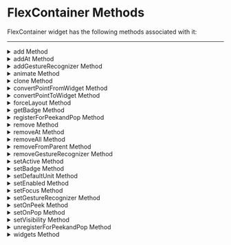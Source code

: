                                 


FlexContainer Methods
=====================

FlexContainer widget has the following methods associated with it:

* * *


<details close markdown="block"><summary>add Method</summary>

* * *

This method is used to add widgets to the FlexContainer. When the widgets are added to the current visible FlexContainer, then the changes will reflect immediately. Adding a widget to the FlexContainer hierarchy, which is already a part of the other widget hierarchy, will lead to undefined behaviors. You have to explicitly remove the widget from one hierarchy before adding it to another FlexContainer.

### Syntax

```

add(widgetArray)
```

### Parameters

widgetArray \[JSObject\]

Comma separated list of widgets.

### Return Values

None

### Exceptions

WidgetError

### Example

```
 
//Sample code to invoke add method by using a FlexContainer widget.  
var myButton = new voltmx.ui.Button({
 "focusSkin": "defBtnFocus",
 "height": "50dp",
 "id": "myButton",
 "isVisible": true,
 "left": "71dp",
 "skin": "defBtnNormal",
 "text": "Button",
 "top": "93dp",
 "width": "300dp",
 "zIndex": 1
}, {
 "contentAlignment": constants.CONTENT_ALIGN_CENTER,
 "displayText": true,
 "padding": [0, 0, 0, 0],
 "paddingInPixel": false
}, {});
myForm.myFlexContainer.add(myButton);
```

### Platform Availability

*   iOS
*   Android
*   Windows
*   SPA

* * *

</details>
<details close markdown="block"><summary>addAt Method</summary>

* * *

This method is used to add widgets to the FlexContainer at the specified index. Widget is prepended if index <0 and appended at the end of the container if the index > size+1. Size is the number of widgets already present in the container. If a new widget is added or removed will reflect immediately from the form hierarchy model perspective, however the changes are displayed when the FlexContainer appears. When the widgets are added to the current visible FlexContainer, then the changes will reflect immediately. Adding a widget to the FlexContainer hierarchy, which is already a part of the other widget hierarchy, will lead to undefined behaviors. You have to explicitly remove the widget from one hierarchy before adding it to another FlexContainer.

### Syntax

```

addAt(widgetref, index, animation)
```

### Parameters

**widgetref**

Reference of the name of the widget.

**index \[Number\]**

Index number at which the widget is to be added.

**animation**

Optional. This parameter is used to associate an animation at given operation.

The animation parameter has three parameters:

**_definition_**

An object defined using voltmx.ui.createAnimation() API. Refer to voltmx.ui.createAnimation in the API programmers Guide for more details.

**_config_**

As defined in Animation Configuration. For more information, please see the `AnimationConfiguration` object documentation in the [API Developer's Guide](../../../Iris/iris_api_dev_guide/content/introduction.md).

### Return Values

None

### Exceptions

WidgetError

### Example

```

//Sample code to invoke addAt method by using a FlexContainer widget.  
//Here, myFlexContainer is a flexcontainer inside myForm form. 

var btn1 = new voltmx.ui.Button({
 "focusSkin": "defBtnFocus",
 "height": "50dp",
 "id": "btn2",
 "isVisible": true,
 "left": "77dp",
 "skin": "defBtnNormal",
 "text": "Checking",
 "top": "19dp",
 "width": "260dp",
 "zIndex": 1
}, {
 "contentAlignment": constants.CONTENT_ALIGN_CENTER,
 "displayText": true,
 "padding": [0, 0, 0, 0],
 "paddingInPixel": false
}, {});
myForm.myFlexContainer.addAt(btn1, 1);

```

### Platform Availability

*   iOS
*   Android
*   Windows
*   SPA

* * *

</details>
<details close markdown="block"><summary>addGestureRecognizer Method</summary>

* * *

This API allows you to set a gesture recognizer for a specified gesture for a specified widget.

### Syntax

```

addGestureRecognizer(gestureType, gestureConfigParams, onGestureClosure)
```

### Parameters

**_gestureType_**

\[Number\] - Mandatory

Indicates the type of gesture to be detected on the widget.

See Remarks for possible values.

**_gestureConfigParams_**

\[object\] - Mandatory

The parameter specifies a table that has the required configuration parameters to setup a gesture recognizer.

The configuration parameters vary based on the type of the gesture.

See Remarks for possible values.

**_onGestureClosure_**

\[function\] - Mandatory

Specifies the function that needs to be executed when a gesture is recognized.

This function will be raised asynchronously

See Remarks for the syntax of this function.

### Return Values

String - Reference to the gesture is returned.

### Remarks

The values for the _gestureType_parameter are:

\[Number\] - Mandatory

Indicates the type of gesture to be detected on the widget. The following are possible values:

*   1 – constants.GESTURE\_TYPE\_TAP
*   2 - constants.GESTURE\_TYPE\_SWIPE
*   3 – constants.GESTURE\_TYPE\_LONGPRESS
*   4 – constants.GESTURE\_TYPE\_PAN
*   5 – constants.GESTURE\_TYPE\_ROTATION
*   6 - constants.GESTURE\_TYPE\_PINCH
*   7 - constants.GESTURE\_TYPE\_RIGHTTAP

The values for the _gestureConfigParams_parameter are:

\[object\] - Mandatory

The parameter specifies a table that has the required configuration parameters to setup a gesture recognizer. The configuration parameters vary based on the type of the gesture.

This parameter supports the following key-value pairs:

Gesture Type:TAP

*   fingers \[Number\] - specifies the maximum number of fingers that must be respected for a gesture. Possible values are: 1. Default value is 1.
*   taps \[Number\] - specifies the maximum number of taps that must be respected for a gesture. Possible values are: 1 or 2. Default value is 1.

For example:  

```

{fingers:1,taps:1}
```

Gesture Type:SWIPE

*   fingers \[Number\] - specifies the maximum number of fingers that must be respected for a gesture. Possible values are: 1. Default value is 1.

For example:

```

{fingers: 1}
```

Gesture Type:LONGPRESS

*   pressDuration \[Number\] - specifies the minimum time interval (in seconds) after which the gesture is recognized as a LONGPRESS. For example, if pressDuration is 2 seconds, any continued press is recognized as LONGPRESS only if it lasts for at least 2 seconds. Default value is 1. This is not applicable to Windows.

For example:

```

{pressDuration=1}.
```

Gesture Type: PAN

*   fingers \[number\] specifies the minimum number of fingers needed to recognize this gesture. Default value is 1.
*   continuousEvents \[Boolean\] indicates if callback should be called continuously for every change beginning from the time the gesture is recognized to the time it ends.

Gesture Type: ROTATION

*   Rotation gesture involves only two fingers.
*   continuousEvents \[Boolean\] indicates if callback must be called continuously for every change beginning from the time the gesture is recognized to the time it ends.

Gesture Type:PINCH

*   Pinch gesture invloves two fingures.
*   continuousEvents \[Boolean\] indicates if callback should be called continuously every change beginning from the time the gesture is recognized to the time it ends.

The syntax for the _onGestureClosure_callback function are:

\[function\] - Mandatory

Specifies the function that needs to be executed when a gesture is recognized.

This function will be raised asynchronously and has the following Syntax:

```

onGestureClosure(widgetRef, gestureInfo, context)
```

*   **widgetRef** - specifies the handle to the widget on which the gesture was recognized.
*   **gestureInfo** - Table with information about the gesture. The contents of this table vary based on the gesture type.
*   **context** - Table with SegmentedUI row details.

gestureInfo table has the following key-value pairs:

*   **gestureType \[number\]** – indicates the gesture type; 1 for TAP, 2 for SWIPE, and 3 for LONGPRESS,4 for PAN, 5 for ROTATION, 6 for PINCH and 7 for RIGHTTAP
*   **gesturesetUpParams \[object\]** – specifies the set up parameters passed while adding the gesture recognizer
*   **gesturePosition \[number\]** – indicates the position where the gesture was recognized. Possible values are: 1 for TOPLEFT, 2 for TOPCENTER, 3 for TOPRIGHT, 4 for MIDDLELEFT, 5 for MIDDLECENTER, 6 for MIDDLERIGHT, 7 for BOTTOMLEFT, 8 for BOTTOMCENTER, 9 for BOTTOMRIGHT, 10 for CENTER
*   **swipeDirection \[number\]** –indicates the direction of swipe. This parameter is applicable only if the gesture type is SWIPE. Possible values are: 1 for LEFT, 2 for RIGHT, 3 for TOP, 4 for BOTTOM. Direction is w.r.t the view and not device orientation.
*   **gestureX \[number\]** – specifies the X coordinate of the point (in pixels) where the gesture has occurred. The coordinate is relative to the widget coordinate system.
*   **gestureY \[number\]** – specifies the Y coordinate of the point (in pixels) where the gesture has occurred. The coordinate is relative to the widget coordinate system.
*   **widgetWidth \[number\]** – specifies the width of the widget (in pixels)
*   **widgetHeight \[number\]** – specifies the height of the widget (in pixels)
*   **gestureState\[number\]** – indicates the gesture state as below
    *   1 – gesture state begin
    *   2 - gesture state changed
    *   3 – gesture state ended.
*   \* gestureState is applicable only for continuous gestures like PAN, ROTATION and PINCH.
*   rotation \[number\] rotation of the gesture in degrees since its last change.( Applicable only when gesture type is ROTATION
*   velocityX and velocityY : horizontal and vertical component of velocity expressed in points per second. (Applicable only for PAN gesture type)
*   **velocity \[number\]**: velocity of pinch in scale per second (Applicable for Pinch gesture)
*   scale \[number\]:scale factor relative to the points of the two touches in screen coordinates
*   touchType\[number\]:(windows only)
    *   0 - constants.TOUCHTYPE\_FINGER
    *   1 - constants.TOUCHTYPE\_PEN
    *   2 - constants.TOUCHTYPE\_MOUSE
*   **translationX and translationY \[number\]** : cumulative distance as number. (Applicable only for PAN gesture type)
    context table has the following key-value pairs:

*   rowIndex \[number\] : row index of the segui where gesture was recognised. (Applicable to gestures added to segUI rows)
*   sectionIndex \[number\] : section index of the segui where gesture was recognised. (Applicable to gestures added to segUI rows)

It is not recommend to define gestures for widgets that have a default behavior associated with it.

If you click (tap) a button (any clickable widget), the default behavior is to trigger an onClick event. If you define a Tap gesture on such widgets, the gesture closure is executed in addition to the onClick event.

If you swipe a larger form, the default behavior is to scroll up and down depending on the direction in which you swipe. If you define a SWIPE gesture on such forms, the gesture closure gets executed in addition to scrolling the form.

If you swipe a Segmented UI with huge number of rows, the default behavior is to scroll the Segmented UI. If you define a SWIPE gesture on such segments, the gesture closure gets executed in addition to scrolling the form.

Gestures can be added only for the following widgets:

*   Form (deprecated)
*   HBox (deprecated)
*   VBox (deprecated)
*   Scrollable Box (deprecated)
*   Flex Container   
*   Flex Scroll Container.
    

In the android platform, the top and bottom gestures work only when the scrolling is disabled for Form and parent scrolling containers. By default, the scrolling is enabled for the Form and scrolling containers.

*   RIGHTTAP applicable only to Windows 10
*   ROTATION is not supported on android.

### Example

```
 
//Sample code to add Gestures to myFlexContainer FlexContainer.
//Code to add DOUBLE TAP gesture to the frmGestures, FlexForm.
var doubletp = {
 fingers: 1,
 taps: 2
};
frmGestures.addGestureRecognizer(1, doubletp, onGestureFunction);
//Code to add SINGLE TAP gesture to the frmGestures FlexForm.
var singleTp = {
 fingers: 1,
 taps: 1
};
frmGestures.myFlexContainer.addGestureRecognizer(1, singleTp, onGestureFunction);
//Code to add SWIPE gesture to the frmGestures FlexForm.
var swipeForm = {
 fingers: 1,
 swipedistance: 50,
 swipevelocity: 75
};
frmGestures.myFlexContainer.addGestureRecognizer(2, swipeForm, onGestureFunction);
//Code to add LONGPRESS gesture to the frmGestures FlexForm.
var longPressForm = {
 pressDuration: 2
};
frmGestures.myFlexContainer.addGestureRecognizer(3, longPressForm, onGestureFunction);

function onGestureFunction(commonWidget, gestureInfo) {
 voltmx.print("The Gesture type is:" + gestureInfo.gestureType);

}
```

### Platform Availability

*   iOS, Android, Windows

* * *

</details>
<details close markdown="block"><summary>animate Method</summary>

* * *

Applies an animation to the widget.

### Syntax

```

animate (animationObj, animateConfig, animationCallbacks)
```

### Parameters

**_animationObj_**

An `animation` object created using [voltmx.ui.createAnimation] function.

**_animationConfig_**

As defined in widget level animation section.

**_animationCallbacks_**

A JavaScript dictionary that contains key-value pairs. The following keys are supported.

| Key | Description |
| --- | --- |
| animationEnd | A JavaScript function that is invoked with the animation ends. For more information, see the **Remarks** section below. |
| animationStart | A JavaScript function that is invoked with the animation starts. For more information, see the **Remarks** section below. |

### Return Values

Returns a platform-specific handle to the animation. This handle currently not used, but is returned for possible future requirements use.

### Remarks

The callback for the `animationStart` key in the JavaScript object passed in this method's _animationCallbacks_ parameter has the following signature.

```

animationStart(source, animationHandle, elapsedTime);
```

where `source` is the widget being animated, `animationHandle` is the handle returned by the `applyAnimation` method, and `elapsedTime` is the amount of time the animation has been running in seconds, when this event is fired..

This event occurs at the start of the animation. If there is 'animation-delay' configured then this event will fire only after the delay period. This event gets called asynchronously.

The callback for the `animationEnd` key in the JavaScript object passed in this method's _animationCallbacks_ parameter has the following signature.

```

animationEnd(source, animationHandle, elapsedTime);
```

where source is the widget being animated, animationHandle is the handle returned by the applyAnimation method, and elapsedTime is the amount of time the animation has been running in seconds, when this event is fired.

This event occurs at the end of the animation. This event gets called asynchronously.

The `animate` method throws an Invalid Animation Definition Exception if animation definition, does not follow the dictionary structure expected. This method is ignored if it is called on a widget whose immediate parent is not FlexContainer or a FlexScrollContainer.

If the widget is not part of the currently visible view hierarchy, calling this method does nothing. Because this method is asynchronous and immediately returns, it does not wait for the animation to start or complete.

### Example

```

//Sample code of animation
function AnimateBoth() {
    var getFuncName = frm1.listbox18.selectedKey;
    if (getFuncName == "BothLT") {
        frm1.textbox26.animate(myAnimDefinition(),
            animConfiguration(), {});
    } else if (getFuncName == "BothTBL") {
        frm1.textbox26.animate(myAnimDefinitionsc1(),
            animConfiguration(), {});
    }
}
```

### Platform Availability

*   iOS, Android, Windows, and SPA

* * *

</details>
<details close markdown="block"><summary>clone Method</summary>

* * *

When this method is used on a container widget, then all the widgets inside the container are cloned. This method takes an optional parameter. If the widgetid is not passed then the cloned copy will have the same ID as original widget.

If the widget ID is passed as a parameter then it will be prefixed to the existing ID and will assign it to cloned copy of the container. For all other widgets of the container and its child widgets.

For example, if the widget ID is "fc1" and the widget ID passed to clone API is "ref1", then the cloned widget ID will be "ref1fc1". For a child widget placed in a container with widget ID as "wid1", the cloned copy will have the widget ID as "ref1wid1".

Exceptions are not displayed if widget ID parameter is not unique. Instead when the cloned copy is added to the same form as of original container then it may lead to unexpected behaviors. So it is your responsibility to provide unique widget ID.

### Syntax

```

clone()
```

### Parameters

**_widgetId \[String\]_**

Optional. Reference of the name of the widget.

### Return Values

Cloned copy of the widget.

### Exceptions

None

### Remarks

*   This method is not supported on SegmentedUI2 widget.
*   Gestures for the FlexContainer are not cloned. You have to reapply the gestures on the cloned object.
*   In Android platform, cloned Map widget will not work if prefix is not passed as parameter to the API.
*   To apply focusSkin for dynamically created widgets or cloned widgets, assign focusSkin dynamically after adding the widget to the form hierarchy. This  is applicable for SPA and Desktop web platforms.

```
formid.widgetid.focusSkin = "skinname"; 
```
*   To apply hoverSkin for dynamically created widgets or cloned widgets, assign hoverSkin dynamically after adding the widget to the form hierarchy. This is applicable for the Desktop web platform. ```
formid.widgetid.hoverSkin = "skinname"; ```

### Example

```

//This is a generic method that is applicable for various widgets.
//Here, we have shown how to use the clone Method for a FlexContainer widget.
//You need to make a corresponding call of the clone method for other applicable widgets.  
var flex2 = frmFlex.flexContainer1.clone();
//Here, flexContainer1 is a FlexContainer widget that is already present in frmFlex FlexForm.
frmFlex.add(flex2);
//For instance, the corresponding clone method call on the Label widget is as follows:
var myLabel=frmFlex.lbl1.clone();  

```

### Platform Availability

*   iOS, Android, Windows, and SPA

* * *

</details>
<details close markdown="block"><summary>convertPointFromWidget Method</summary>

* * *

This method allows you to convert the coordinate system from a widget to a point (receiver's coordinate system).

### Syntax

```

convertPointFromWidget(point, fromWidget)
```

### Parameters

**_point_**

\[JSObject\]- Mandatory

You can specify an object with keys as x and y. You can specify the values in all (dp, px and %) units of measurement.

**_fromWidget_**

\[widgetref\]- Mandatory

This parameter is the handle to the widget instance. Based on this parameter, the coordinate system is converted from the widget to a point (receiver's coordinate system).

### Example

```

Form1.widget1.convertPointFromWidget({
    x: "10dp",
    y: "20dp"
}, widget2);
```

### Platform Availability

*   iOS, Android, Windows, and SPA

* * *

</details>
<details close markdown="block"><summary>convertPointToWidget Method</summary>

* * *

Using the convertPointToWidget method, you can modify the co-ordinate system. You can convert the receiver's co-ordinate system from a **point** to a **Widget**.

### Syntax

```

convertPointToWidget(point, toWidget)
```

### Parameters

**_point_**

\[JSObject\]- Mandatory. You can specify an object with keys as x and y. You can specify the values in all (dp, px and %) units of measurement.

**_toWidget_**

\[widgetref\] - Mandatory. This parameter is the handle to the widget instance. Based on this parameter, the coordinate system is converted from a point to a widget.

### Example

```

Form1.widget2.convertPointToWidget({
    x: "20dp",
    y: "30dp"
}, widget1);
```

### Platform Availability

*   iOS, Android, Windows, and SPA

* * *

</details>
<details close markdown="block"><summary>forceLayout Method</summary>

* * *

When this method is called, underlying OS layout cycle is forced to layout the widgets of the FlexContainer. FlexContainer does not issue layout as and when layout changes happen to the widgets inside FlexContainer.

### Syntax

```

forceLayout()
```

### Parameters

None

### Return Values

None

### Exceptions

WidgetError

### Remarks

> **_Note:_** This method asynchronously forces the layout while method returns immediately.

The layout cycles of a FlexContainer are triggered automatically in the below cases:

*   Except in Android, at the end of JavaScript closure execution, if there are changes in the widgets of currently visible view hierarchy, that require layout cycles.
*   When a form and other top-level containers marked as FlexContainer get visible.
*   When there is a change in view hierarchy (addition or removal of widgets in the view hierarchy)
*   When a container size is changed, its layout is triggered or when device orientation is changed.
*   When you force the layout of the FlexContainer as needed using the forceLayout method.

Changing the widget layout properties does not mean layout cycles are automatically triggered. Layout manage can choose to cache the positions and dimensions of the widgets inside FlexContainer for performance reasons and reuse all valid cache values during the layout cycles.

The forceLayout should be called on the parent only when any of the positional or dimensional properties of any child widgets are modified. Other properties such as zIndex, backgroundColor, transform, and visibility does not need a forceLayout call.

**When to Use**

Case1: If you have a SegmentedUI inside a FlexForm and you want to change the SegmentedUI layout properties dynamically. In this case you have to call the forceLayout after configuring the new layout properties.

### Example

```

//Sample code to invoke forceLayout method by using a FlexContainer widget.  
  
myForm.myFlexContainer.forceLayout();  

```

### Platform Availability

*   iOS, Android, Windows, SPA, and Desktop Web

* * *

</details>
<details close markdown="block"><summary>getBadge Method</summary>

* * *

This API enables you to read the badge value (if any) attached to the specified widget. If the specified widget does not have a badge attached to it, it returns an empty string.

### Syntax

```

getBadge()
```

Optional Parameter

**_uniqueIdentifier_**

Unique identifier of a widget which is a handle to the widget.

### Return Values

Returns a string containing the badge value applied to the specified widget. If the specified widget has no badge value attached to it, it returns an empty string.

### Remarks

When a badge is removed, the widgets are re-formatted to accommodate the cleared badge values.

On the iOS platform, this method is applicable on Label, Button, Image, TextBox, and TextArea widgets only.

### Example

```

//This is a generic method that is applicable for various widgets.
//Here, we have shown how to use the getBadge Method for button widget.
//You need to make a corresponding call of the getBadge method for other applicable widgets.
function getBadge() {
    //To get a badge value on a Button with ID btn1 placed on a form frm1, use the following snippet:
    var badgeVal = frm1.btn1.getBadge();
    alert("badge value is::" + badgeVal);

    //For instance, the corresponding getBadge method call on the Label widget is as follows:
    frm1.lbl1.getBadge();
}
```

### Platform Availability

*   iOS

* * *

</details>
<details close markdown="block"><summary>registerForPeekandPop Method</summary>

* * *

This method registers a widget to enable 3D Touch peek and pop gestures.

### Syntax

```

registerForPeekandPop(onPeekCallback, onPopCallback)
```

### Parameters

**_onPeekCallback_**

A callback function that is invoked when the user slightly presses (soft press) the widget.

Callback Syntax

```

onPeekCallback(widget)
```

Callback Input Parameters

**_widget_**

A widget reference that is registered for peek and pop.

Callback Return Values

  A PreviewInfoTable. See the Remarks section for a description of this table.

Callback Example

```

function onPeekCallback(widget) {
    var previewInfoTable = {
        "peekForm": frmSecond,
        "focusRect": [0, 0, 200, 200],
        "contentSize": [320, 480]
    };
    return previewInfoTable;
}
```

**_onPopCallback (Optional)_**

A callback function that is invoked when the user further presses (hard press) the preview that is displayed for the widget.

Callback Syntax

```

onPopCallback(widget,peekForm)
```

Callback Input Parameters

**_widget_**

A widget reference that is registered for peek and pop.

**_peekForm_**

A form reference that is displayed as preview/peek.

Callback Return Values

  A form reference.

Callback Remarks

Use this callback to set the content for pop. The form handle returned by this callback is used for pop content. In general, the form that is used for preview is used for pop content also. If the pop callback is not implemented, peek disappears and the app returns to its previous state.

Callback Example

```

function onPopCallback(widget, peekForm) {
    // preview form used for pop also
    return peekForm;
}
```

Remarks

A PreviewInfoTable has the following format.

**Name:** peekForm

**Description:** The form reference that will be displayed as preview. If an invalid form reference is given, the preview will not be shown.

**Type:** form reference

**Name:** focusRect (Optional)

**Description:** An array representing a rectangle in widgets view coordinates. If provided, this rectangle will be focused while its surrounding area will be blurred, indicating a preview is available for the widget. If not provided, entire view area of the widget will be focused. If either the width or height is zero, the widget's view width/height is used. The values are supported in percentage(with regard to widget bounds), dp, or pixels. The values are strings. If a string value is given without any format specifier, it defaults to dp. If an array of numbers is given, it is assumed they are dp values.

**Type:** Array \[x, y, width, height\]

Example: \[“0dp”, “0dp”, “200dp”, “300dp”\], \[“10%”, “10%”, “75%”, “50%”\], \[“10px”, “10px”, “200px”, “480px”\]

**Name:** contentSize (Optional)

**Description:** An array representing the preferred content size of the preview. This allows the user to adjust the preferred width/height dimensions of the preview. If not provided, the preview is shown with default values. If either the width or height is zero, the default preview width/height is used. It is recommended that one of the width/height values be zero for proper adjustment of the other value. For example, if width = 0, the height is adjustable and vice versa. Providing positive values simultaneously for both width and height will result in distorted appearance of preview. The values are supported in dp, pixels, and percentage(with regard to screen bounds). The actual width/height of the preview may vary slightly due to resizing per aspect ratio. The values are strings. If a string value is given without any format specifier, it defaults to dp. If array of numbers is given, it is assumed they are dp values.

**Type:** Array \[width, height\]

Example: \[“0dp”, “100dp”\], \[“100%”, “0%”\], \[“0px”, “240px”\]

Example of a PreviewInfoTable:

```
var previewInfoTable = {
    "peekForm": frmSecond,
    "focusRect": [0, 0, 200, 200],
    "contentSize": [320, 480]
};
```

### Return Values

None.

### Platform Availability

*   iOS 9.0 and later

* * *

</details>
<details close markdown="block"><summary>remove Method</summary>

* * *

This method removes a widget from the form container. If a widget is removed from a form, will reflect immediately from the Form hierarchy model perspective; however the changes are displayed when the Form appears. When the widgets are removed from the current visible Form, then the changes will reflect immediately.

### Syntax

```

remove(widgetref)
```

### Parameters

**_widgetref_**

Reference of the name of the widget.

formid \[widgetref\]

Handle to the widget instance.

### Return Values

The current Form handle is returned.

### Example

```

//Sample Code to invoke remove method by using a FlexContainer widget.  
  
/*In this example, the myFlexContainer FlexContainer invokes remove method to delete myButton button.*/  
  
myForm.myFlexContainer.remove(myForm.myFlexContainer.myButton);  

```

### Exceptions

WidgetError

### Platform Availability

*   iOS, Android, Windows, and SPA

* * *

</details>
<details close markdown="block"><summary>removeAt Method</summary>

* * *

This method removes a widget at the given index from the Form container. If a widget is removed from the form, will reflect immediately from the Form hierarchy model perspective; however the changes are displayed when the Form appears. When the widgets are removed from the current visible Form, then the changes will reflect immediately.

### Syntax

```

removeAt(index)
```

### Parameters

index \[Number\]

Specifies the position in number format.

**_animation_**

Optional. This parameter is used to associate an animation at given operation.

The animation parameter has three parameters:

**_definition_**

An object defined using voltmx.ui.createAnimation() API. Refer to voltmx.ui.createAnimation in the API programmers Guide for more details.

**_config_**

As defined in Animation Configuration. For more information, please see the `AnimationConfiguration` object documentation in the [API Developer's Guide](../../../Iris/iris_api_dev_guide/content/introduction.md).

**_callbacks_**

A dictionary that represents JavaScript functions that work as animation call backs. For more information, see `AnimationConfiguration` object documentation in the [API Developer's Guide](../../../Iris/iris_api_dev_guide/content/introduction.md).

### Return Values

Reference of the name of the widget to be removed.

### Example

```

/*Sample code to invoke the removeAt method without animation. In this sample code, the removeAt method deletes the data from the 15th Index position for a Segment widget.*/  
  
frmSegment.mySegment.removeAt(15);  
  
/*Sample code to invoke the removeAt method with animation to deletes the data from the 15th Index position for a Segment widget.*/  
  
frmSegment.mySegment.removeAt (15, animation);  

```

### Exceptions

WidgetError

### Remarks

> **_Note:_** If the index is not within the limits then _removeAt_ will be silent and doesn't yield any result.

### Platform Availability

*   iOS, Android, Windows, and SPA

* * *

</details>
<details close markdown="block"><summary>removeAll Method</summary>

* * *

This method removes all the widget on the container.

### Syntax

```

removeAll()
```

### Parameters

None

### Return Values

None

### Example

```

//This is a generic method that is applicable for various widgets.
//Here, we have shown how to invoke the clone Method for a CollectionView widget.  
  
frmCollection.myCollection.removeAll();  

```

### Exceptions

WidgetError

### Platform Availability

*   iOS, Android, Windows, and SPA

* * *

</details>
<details close markdown="block"><summary>removeFromParent Method</summary>

* * *

This method allows you to remove a child widget from a parent widget.

### Syntax

```

removeFromParent()
```

### Read/Write

Yes - (Read and Write)

### Example

```

//This is a generic method that is applicable for various widgets.
//Here, we have shown how to use the removeFromParent Method for a Calendar widget.
//You need to make a corresponding call of the removeFromParent method for other applicable widgets.

Form1.calendar.removeFromParent();

```

### Platform Availability

*   iOS, Android , Windows, SPA, and Desktop Web

* * *

</details>
<details close markdown="block"><summary>removeGestureRecognizer Method</summary>

* * *

This method allows you to remove the specified gesture recognizer for the specified widget.

### Syntax

```

removeGestureRecognizer(gestureHandle)
```

### Parameters

gestureHandle - Mandatory

Specifies the handle to the gesture returned by addGestureRecognizer call.

### Example

```
 
//Sample code to remove Double tap gesture from frmGestures FlexForm.  
  
frmGestures.removeGestureRecognizer(doubletp);  

```

### Platform Availability

*   iOS, Android, Windows, and SPA

* * *

</details>

<details close markdown="block"><summary>setActive Method</summary>

* * *

This method specifies the widget that must be active and brings the widget onto the viewport. Use this method to set the focus on widgets that cannot be brought into focus by using the setFocus method.

**_Note:_** For widgets that can be brought into focus by using the setFocus method, the behavior of this method is similar to the **setFocus** method. To set focus on widgets such as Label, FlexContainer, FlexScrollContainer, and others by using the setActive method, you must set the tabIndex attribute of the **accessibilityConfig** property.  

When you use this method to set a widget as active, the activeStateSkin property and onFocus event configured for the widget are applied to it. <br>
For the Segment and CollectionView widgets, you can specify the rows that need to be in focus by specifying the rowIndex and itemIndex as an input parameter respectively. If you do not specify an input parameter, the whole widget is set as active.

### Syntax
```
setActive(rowIndex/itemIndex, sectionIndex, widgetPath)
```

### Parameters

* rowIndex [Number] - Optional: Specifies the index of the Segment row that must be in focus.
* itemIndex [Number] - Optional: Specifies the index of the CollectionView item that must be in focus.
* sectionIndex [Number] - Optional: Specifies the index of the Segment section that must be in focus.
* widgetPath [String] - Optional: The widget path is a dot-seperated string that contains the path to the widget (present in a Segment row) from the root to the widget that must be in focus.

### Return Values

None

### Remarks

* If a widget is disabled, it cannot be set as active.
* You cannot set the child elements of a Segment, CollectionView, or DataGrid widget as active by using the setActive method.
* The Web Framework provides support for both the setActive and the setFocus methods. However, Temenos recommends that you use only one of the methods for a widget. 
* If you set the onFocus Event for a widget that is set as active (by using the setActive method), ensure that you do not make any layout changes in the event callback of the onFocus Event to avoid UI glitches.
For example, consider the following code:

```
this.view.tb.onFocus = function(eventobject) {
var lbl = new kony.ui.Label({id: "lblTest"});
this.view.add(lbl);
this.view.lblTest.text = 'onFocus Button';
}.bind(this);

//focus on the textbox present at the top of the form
this.view.tb.setActive();
```

When the setActive API is invoked on the TextBox widget, the TextBox is marked as active and made visible in the viewport. This makes the scrollbar scroll to the top of the Form where the TextBox widget is present. However, the creation of the Label widget in the callback of the onFocus Event changes the layout, making the scrollbar scroll back to the bottom of the form.



### Example

```
//This is a generic method that is applicable for various widgets.
//Here, we have shown how to use the setActive method for the FlexContainer and Segment
 widgets.
//You need to make a corresponding call of the setActive method for other applicable widgets.

//sample code to set the FlexContainer widget as active
this.view.flx.setActive();

//sample code to set focus on the button present within a component in the third row in first section of a Segment
this.view.seg.setActive(2,0,"CompWOC.btn1");
```

### Platform Availability

*   Responsive Web


* * *

</details>
<details close markdown="block"><summary>setBadge Method</summary>

* * *

This method enables you to set the badge value to the given widget at the upper, right corner of the widget.

### Syntax

```

setBadge(badgeText)
```

### Parameters

badgeText \[String\] - Mandatory

Specifies the Text value that appears within the badge. If the length of the badgeText is greater than 1, the badge is a rounded rectangle. For example, if you specify the text of the badge as 88, the number appears in a rounded rectangular badge. If the length of the badge text is 1, the badge is always a circle. The badge can occupy up to 70% of the width of the parent widget. For example, on a button with a width of 100 pixels, a badge with about 100 characters will occupy only 70 pixels of the button width. The badge text is truncated and shows about 30 characters followed by three dots.

skin \[String\] - Optional

The parameter specifies the background color for the badge. The default color is red.

### Return Values

None

### Exceptions

Error

### Remarks

The color for the badge can be defined using a skin. The default color for the badge is red with white lettering.

If you pass an empty string as a parameter, the badge applied to the widget is cleared.

A Badge can be applied only to the FlexContainer Widget. To apply badge to other widgets, place the corresponding widget inside the FlexContainer, then apply Badge to the FlexContainer Widget. Also make sure that the clipBounds property of the FlexContainer are set to false.

If the badge value is a single character (a character or a number), the badge shape is a circle.

![](Resources/Images/widgetbadge.png)

If the badge value contains multiple characters, the badge shape is a rectangle with rounded corners and borders.

The badge can occupy a maximum of 70% width of the parent widget (widget on which badge is applied). For example, on a button with a width of 100 pixels, a badge with about 100 characters will occupy only 70 pixels of the button width. The badge value is truncated and about 30 characters followed by three dots.

When a badge is set, the widgets are re-arranged to accommodate the badge.

For iOS platform, this method is applicable on Box, Label, and Image widgets only.

For Android platform, this method is applicable on Button and Image widgets only.

### Example

```

//This is a generic method that is applicable for various widgets.
//Here, we have shown how to use the setBadge Method for button widget.
//You need to make a corresponding call of the setBadge method for other applicable widgets.
function setBadge() {
    /*To set a badge value with skin "badgeSkin" on a button btn1
placed on a form frm1, use the following code: */
    frm1.btn1.setBadge("2", "badgeSkin");
}
//For instance, the corresponding setEnabled method call on the Label widget is as follows:
form.lbl1.setBadge("4", "badgeSkin");
```

### Platform Availability

*   iOS

For more information about the badge APIs refer the _API Reference Document_.

* * *

</details>
<details close markdown="block"><summary>setDefaultUnit Method</summary>

* * *

Specifies the default unit to be used for interpretation of numbers with no qualifiers when passed to layout properties.

It is assumed that all the unqualified numbers specified for child widget layout properties and parent widget layout properties to follow the default unit specified.

### Syntax

```

setDefaultUnit(unit)
```

### Parameters

unit - (Mandatory): Specifies the position in number format.Following are the options:

  *   voltmx.flex.DP: Specifies the values in terms of device independent pixels.
  *   voltmx.flex.PX: Specifies the values in terms of device hardware pixels.
  *   voltmx.flex.PERCENTAGE(Default): Specifies the values in percentage relative to the parent dimensions.

### Return Values

None

### Exceptions

WidgetError

### Remarks

> **_Note:_** Irrespective of the number of times this method is called, system picks up the default unit configured through this method just before the layout triggers.

### Example

```

//Sample Code to invoke setDefaultUnit method by using a FlexContainer widget.  
  
myForm.myFlexContainer.setDefaultUnit(voltmx.flex.PX);  

```

### Platform Availability

*   iOS
*   Android
*   Windows
*   SPA

* * *

</details>
<details close markdown="block"><summary>setEnabled Method</summary>

* * *

This method specifies the widget that must be enabled or disabled.

### Syntax

```

setEnabled(enabled)
```

### Parameters

**_enabled_**

\[Boolean\] - Mandatory

true -Indicates widget is enabled.

false - Indicates widget is disabled.

### Return Values

None

### Exceptions

Error

### Remarks

Browser widget does not support this method in SPA.

This method is not applicable in Map widget.

### Example

```

//This is a generic method that is applicable for various widgets.
//Here, we have shown how to use the setEnabled Method for button widget.
//You need to make a corresponding call of the setEnabled method for other applicable widgets.

form1.myButton.setEnabled(false);
```

### Platform Availability

Available on all platforms except SPA.

* * *

</details>
<details close markdown="block"><summary>setFocus Method</summary>

* * *

This method specifies the widget on which there must be focus.

**Default :** true

### Syntax

```

setFocus(focus)
```

### Parameters

**_focus_ \[Boolean\]**- Mandatory

true -Indicates focus is set on a widget.

false - Indicates focus is not set on a widget.

### Return Values

None

### Exceptions

Error

### Remarks

You should not call this method in **preShow** of a form as it is not respected by all platforms. In android platform, this method is not respected in **preShow** of a form. You can give focus to a particular widget only after it is rendered on the screen, hence it should be called in postShow of a form.

This method is not applicable in Form widget.

### Example

```

//This is a generic method that is applicable for various widgets.
//Here, we have shown how to use the setFocus Method for button widget.
//You need to make a corresponding call of the setFocus method for other applicable widgets.

form1.myButton.setFocus(true);
```

### Platform Availability

Available on all platforms.

* * *

</details>
<details close markdown="block"><summary>setGestureRecognizer Method</summary>

* * *

This method allows you to set a gesture recognizer for a specified gesture for a specified widget. You can set a Gesture recognizer only for a Form, a Box, and a Scroll Box. The setGestureRecognizer method is deprecated and should not be used in new software. However, Swipe Distance and Swipe Velocity parameters are not deprecated. So if you want to use the Swipe Distance and Swipe velocity parameters, use the setGestureRecognizer method. To use all other parameters, you must use the addGestureRecognizer method.

### Syntax

```

setGestureRecognizer (gestureType,setupParams,gestureHandler)
```

### Parameters

**_gestureType_**

\[Number\] - Mandatory

Specifies the type of gesture that needs to be detected on the widget. The following are possible values:

*   1 for TAP
*   2 for SWIPE
*   3 for LONGPRESS

**_setupParams_**

\[array of arrays\] - Mandatory

The parameter specifies an object that has the configuration parameters to setup a gesture recognizer. See Remarks for the values for this parameter.

**gestureHandler**

\[function\] - Mandatory

The parameter specifies the function that needs to be executed when a gesture is recognized. See Remarks for the functions syntax.

onGesturefunction(widgetRef,gestureInfo)

*   **_widgetRef_** - This parameter specifies the handle to the widget on which the gesture was recognized.
*   **_gestureInfo_** - This parameter specifies an array that provides information about the gesture. The contents of this array vary based on the gesture type.

Volt MX Iris populates the details in the _gestureInfo_ array. This array has the following key-value pairs:

*   **_gestureType_** \[number\] - indicates the gesture type; **1** for TAP, **2** for SWIPE, and **3** for LONGPRESS.
*   **_gesturesetUpParams_** \[object\] - this array is the set up parameters passed while adding the gesture recognizer.
*   **_gesturePosition_** \[number\] - indicates the position where the gesture was recognized. Possible values are: **1** for TOPLEFT, **2** for TOPCENTER, **3** for TOPRIGHT, **4** for MIDDLELEFT, **5** for MIDDLECENTER, **6** for MIDDLERIGHT, **7** for BOTTOMLEFT, **8** for BOTTOMCENTER, **9** for BOTTOMRIGHT, **10** for CENTER. This parameter is applicable only on iPhone.
*   **_swipeDirection_** \[number\] -indicates the direction of swipe. This parameter is applicable only if the gesture type is SWIPE. Possible values are: **1** for LEFT, **2** for RIGHT, **3** for TOP, **4** for BOTTOM.
*   **_gestureX_** \[number\] - specifies the X coordinate of the point (in pixels) where the gesture has occurred. The coordinate is relative to the widget coordinate system. This parameter is applicable only on iPhone.
*   **_gestureY_** \[number\] - specifies the Y coordinate of the point (in pixels) where the gesture has occurred. The coordinate is relative to the widget coordinate system. This parameter is applicable only on iPhone.
*   **_widgetWidth_** \[number\] - specifies the width of the widget (in pixels). This parameter is applicable only on iPhone.
*   **_widgetHeight_** \[number\] - specifies the height of the widget (in pixels). This parameter is applicable only on iPhone.

### Return Values

String - Reference(uniqueidentifier) to the gesture is returned.

### Exceptions

Error

### Remarks

This method is applicable on Form, Box, and ScrollBox widgets only.

Configuration of setupParams

The configuration parameters vary based on the type of the gesture.

Gesture Type:TAP

*   fingers \[number\] - This parameter specifies the maximum number of fingers that must be respected for a gesture. Possible values are: 1. Default value is 1.
*   taps \[number\] - This parameter specifies the maximum number of taps that must be respected for a gesture. Possible values are: 1 or 2. Default value is 1.

For example:

```

{fingers:1,taps:1}
```

Gesture Type:SWIPE

*   fingers \[number\] - This parameter specifies the maximum number of fingers that must be respected for a gesture. Possible values are: 1. Default value is 1.
*   swipedistance \[number\] - This parameter specifies the distance between the pixel from where the swipe started to the pixel where the swipe stopped (finger is moved up or removed). The default value is 50 pixels. This parameter is applicable only on android. This parameter is applicable only if the gesture type is SWIPE.
*   swipevelocity \[number\] - This parameter specifies the velocity of the swipe measured in pixels per second. The default value is 75. This parameter is applicable only on android. This parameter is applicable only if the gesture type is SWIPE.

For example:

```

{fingers:1,swipedistance:50,swipevelocity:75}
```

Gesture Type:LONGPRESS

*   pressDuration \[number\] - This parameter specifies the minimum time interval (in seconds) after which the gesture is recognized as a LONGPRESS. For example, if the _pressDuration_ is 2 seconds, any continued press is recognized as LONGPRESS only if it lasts for at least 2 seconds. Default value is 1. This parameter is not customizable on android platform. The default value on android platform is 500 ms. Any value you pass to this parameter is ignored and the default value is used.

For example:

```

{pressDuration:1}
```

Function syntax for the _GestureHandler_ parameter

The parameter specifies the function that needs to be executed when a gesture is recognized. This function has the following Syntax:

```

onGesturefunction(widgetRef,gestureInfo)
```

*   **_widgetRef_** - This parameter specifies the handle to the widget on which the gesture was recognized.
*   **_gestureInfo_** - This parameter specifies an array that provides information about the gesture. The contents of this array vary based on the gesture type.

Volt MX Iris populates the details in the _gestureInfo_ array. This array has the following key-value pairs:

*   **_gestureType_** \[number\] - indicates the gesture type; **1** for TAP, **2** for SWIPE, and **3** for LONGPRESS.
*   **_gesturesetUpParams_** \[object\] - this array is the set up parameters passed while adding the gesture recognizer.
*   **_gesturePosition_** \[number\] - indicates the position where the gesture was recognized. Possible values are: **1** for TOPLEFT, **2** for TOPCENTER, **3** for TOPRIGHT, **4** for MIDDLELEFT, **5** for MIDDLECENTER, **6** for MIDDLERIGHT, **7** for BOTTOMLEFT, **8** for BOTTOMCENTER, **9** for BOTTOMRIGHT, **10** for CENTER. This parameter is applicable only on iPhone.
*   **_swipeDirection_** \[number\] -indicates the direction of swipe. This parameter is applicable only if the gesture type is SWIPE. Possible values are: **1** for LEFT, **2** for RIGHT, **3** for TOP, **4** for BOTTOM.
*   **_gestureX_** \[number\] - specifies the X coordinate of the point (in pixels) where the gesture has occurred. The coordinate is relative to the widget coordinate system. This parameter is applicable only on iPhone.
*   **_gestureY_** \[number\] - specifies the Y coordinate of the point (in pixels) where the gesture has occurred. The coordinate is relative to the widget coordinate system. This parameter is applicable only on iPhone.
*   **_widgetWidth_** \[number\] - specifies the width of the widget (in pixels). This parameter is applicable only on iPhone.
*   **_widgetHeight_** \[number\] - specifies the height of the widget (in pixels). This parameter is applicable only on iPhone.

### Example

```

//The below function will get invoked  when a gesture is recognized. 
function myTap(myWidget, gestureInfo) {
    alert(" Tap Gesture detected");
    alert("gestureType :" + gestureInfo.gestureType);
    alert("gesturePosition :" + gestureInfo.gesturePosition);
    //write any further logic here
}

//Setting Gesture configuration.
var setupTblTap = {
    fingers: 1,
    taps: 2
}; //double tap gesture

//To add a TAP gesture recognizer on a hbox with ID hbx1 placed on a form frm1
var tapGesture = frm1.hbx1.setGgestureRecognizer(1, setupTblTap, myTap);
```

### Platform Availability

*   iOS, Android, Windows, and SPA

* * *

</details>
<details close markdown="block"><summary>setOnPeek Method</summary>

* * *

This method sets and overrides the existing onPeekCallback for the widget.

### Syntax

```

setOnPeek(onPeekCallback)
```

### Parameters

**_onPeekCallback_**

A callback function that is invoked when the user slightly presses (soft press) the widget.

Callback Syntax

```

onPeekCallback(widget)
```

Callback Parameters

**_widget_**

A widget reference that is registered for peek and pop.

Callback Return Values

PreviewInfoTable. See the Remarks section for a description of this table.

Callback Example

```

function onPeekCallback(widget, contextInfo) {
    var previewInfoTable = {
        "peekForm": frmSecond,
        "focusRect": [0, 0, 200, 200],
        "contentSize": [320, 480]
    };
    return previewInfoTable;
}
```

### Return Values

None.

### Remarks

A PreviewInfoTable has the following format.

**Name:** peekForm

**Description:** The form reference that will be displayed as preview. If an invalid form reference is given, the preview will not be shown.

**Type:** form reference

**Name:** focusRect (Optional)

**Description:** An array representing a rectangle in widgets view coordinates. If provided, this rectangle will be focused while its surrounding area will be blurred, indicating a preview is available for the widget. If not provided, entire view area of the widget will be focused. If either the width or height is zero, the widget's view width/height is used. The values are supported in percentage(with regard to widget bounds), dp, or pixels. The values are strings. If a string value is given without any format specifier, it defaults to dp. If an array of numbers is given, it is assumed they are dp values.

**Type:**Array \[x, y, width, height\]

Example: \[“0dp”, “0dp”, “200dp”, “300dp”\], \[“10%”, “10%”, “75%”, “50%”\], \[“10px”, “10px”, “200px”, “480px”\]

**Name:**contentSize (Optional)

**Description:**An array representing the preferred content size of the preview. This allows the user to adjust the preferred width/height dimensions of the preview. If not provided, the preview is shown with default values. If either the width or height is zero, the default preview width/height is used. It is recommended that one of the width/height values be zero for proper adjustment of the other value. For example, if width = 0, the height is adjustable and vice versa. Providing positive values simultaneously for both width and height will result in distorted appearance of preview. The values are supported in dp, pixels, and percentage(with regard to screen bounds). The actual width/height of the preview may vary slightly due to resizing per aspect ratio. The values are strings. If a string value is given without any format specifier, it defaults to dp. If array of numbers is given, it is assumed they are dp values.

**Type:**Array \[width, height\]

Example: \[“0dp”, “100dp”\], \[“100%”, “0%”\], \[“0px”, “240px”\]

Example of a PreviewInfoTable:

```

var previewInfoTable = {
    "peekForm": frmSecond,
    "focusRect": [0, 0, 200, 200],
    "contentSize": [320, 480]
};
```

### Example

```

function settingPeek() {
    Form1.setOnPeek(onMyPeekcallback);
}

function onMyPeekcallback(widgetref, contextInfo) {
    if (typeof(contextInfo) === undefined) {
        return null;
    }

    var previewInfoTable = {
        "peekForm": frmSecond,
        "focusRect": [0, 0, 200, 200],
        "contentSize": [320, 480]
    };
    return previewInfoTable;

}
```

### Platform Availability

*   iOS 9.0 and later

* * *

</details>
<details close markdown="block"><summary>setOnPop Method</summary>

* * *

This method overrides the existing onPopCallback for the widget.

### Syntax

```

setOnPop(onPopCallback)
```

### Parameters

**_onPopCallback_**

A callback function that is invoked when the user slightly presses (soft press) the widget.

Callback Syntax

```

onPopCallback(widget,peekForm)
```

Callback Parameters

**_widget_**

 A widget reference that is registered for peek and pop.

**_peekForm_**

 A form reference that is displayed as preview/peek.

Callback Return Values

 A form reference.

Callback Remarks

 Use this callback to set the content for pop. The form handle returned by this callback is used for pop content. In general, the form that is used for preview is used for pop content also. If the pop callback is not implemented, peek disappears and the app returns to its previous state.

Callback Example

```

function onPopCallback(widget, peekForm) {
    // preview form used for pop also
    return peekForm;
}
```

### Return Values

None.

### Example

```

function settingPop() {
    Form1.setOnPop(myonPopcallback);
}

function myonPopcallback(widgetref, peekForm) {
    // preview form used for pop also
    return peekForm;
}
```

### Platform Availability

*   iOS 9.0 and later

* * *

</details>
<details close markdown="block"><summary>setVisibility Method</summary>

* * *

Use this method to set the visibility of the widget.

**Default :** true

### Syntax

```

setVisibility(visible)
```

### Parameters

**_visible_**

\[Boolean\] - Mandatory

true -Indicates visibility is true.

false - Indicates visibility is false.

**_animationConfig_**

\[JSObject\] - Optional. The parameter specifies the animation configuration of the object. This is not supported in SPA and Desktop Web platforms.

Following are the parameters of the JSObject:

**_animEffect_**

Optional. The parameter specifies the animation effect. Following are the available options of animation effect:

*   constants.ANIMATION\_EFFECT\_EXPAND: This is applicable when the visibility is turned on. Specifies the widget must expand gradually by increasing the height of the widget.
*   constants.ANIMATION\_EFFECT\_COLLAPSE: This is applicable when the visibility is turned off. Specifies the widget must collapse gradually by decreasing the height of the widget.
*   constants.ANIMATION\_EFFECT\_REVEAL: This is applicable when the visibility is turned on. Specifies the widget must appear gradually by decreasing the transparency of the widget.
*   constants.ANIMATION\_EFFECT\_FADE: This is applicable when the visibility is turned off. Specifies the widget must disappear gradually by increasing the transparency of the widget.
*   constants.ANIMATION\_EFFECT\_NONE: This is the default option. Specifies animation should not be applied to the widget. However the layout animations are applied on the Form.

**_animDuration_**

Optional. The parameter specifies the duration of the animation effect in seconds. The default value is 1 second. The negative values are ignored and defaulted to 1 second.

**_animDelay_**

Optional. This parameter specifies the delay of the animation effect in seconds. The default value is 0 second. The negative values are ignored and defaulted to 0 second.

**_animCurve_**

Optional. The parameter specifies the animation curve to be applied while playing the animation. An animation curve defines the speed of the animations at different intervals of the animation duration. Following are the available options of animation curve:

*   constants.ANIMATION\_CURVE\_EASEIN: Specifies the animation effect to start slow in the beginning.
*   constants.ANIMATION\_CURVE\_EASEOUT: Specifies the animation effect to slowdown towards the end.
*   constants.ANIMATION\_CURVE\_EASEINOUT: Specifies the animation effect to start slow and slowdown towards the end.
*   constants.ANIMATION\_CURVE\_LINEAR: This is the default value. Specifies the animation effect to continue with the same speed from start to end.

![](Resources/Images/bezier_479x107.png)

animCallBacks - Optional

It is a JS dictionary containing the events invoked by the platform during the animation life cycle. Following are the available events:

*   **animStarted**: Invoked at the beginning of the animation without any parameters. Following is the Syntax of the event: function animStarted()
*   **animEnded**: Invoked at the end of the animation without any parameters. Following is the Syntax of the event: function animEnded()

### Return Values

None

### Exceptions

Error

### Remarks

This method is not applicable on Form, Popup, and Alert. It is also not applicable if the widget is placed in a [Segment](Segment.md). When the widget is placed in a Segment, the default _Visibility_ is set to _true_. If you want to change the value to _false_, you can do so by using [Segment](Segment_Methods.md#segmentedui-methods) methods.

Passing an invalid type other than the above events lead to run time exceptions/ crashes.

This method is not supported on the widgets FlexForm, FlexContainer, and FlexScrollContainer.

### Example

```

//This is a generic method that is applicable for various widgets.
//Here, we have shown how to invoke the setVisibility Method for a button widget with animation.
//You need to make a corresponding call of the setVisibility method for other applicable widgets.

form1.myButton.setVisibility(
    false, {
        "animEffect": constants.ANIMATION_EFFECT_COLLAPSE,
        "animDuration": 1,
        "animDelay": 0,
        "animCurve": constants.ANIMATION_CURVE_LINEAR,
        "animCallBacks": {
            "animStarted": startCallBackFunc,
            "animEnded": endCallBackFunc
        }
    });
//Sample code to invoke setVisibility Method for button widget without animation.
form1.myButton.setVisibility(false);
```

### Platform Availability

Available on all platforms.

* * *

</details>
<details close markdown="block"><summary>unregisterForPeekandPop Method</summary>

This method unregisters a widget from 3D Touch peek and pop gestures.

### Syntax

```

unregisterForPeekandPop()
```

### Parameters

None.

### Return Values

None.

### Example

```

Form1.unregisterForPeekAndPop();
```

### Platform Availability

*   iOS 9.0 and later

</details>
<details close markdown="block"><summary>widgets Method</summary>

* * *

This method returns an array of the widget references which are direct children of Form.

### Syntax

```

widgets()
```

### Parameters

None

### Return Values

This method returns _Read only_ array of widget references. Modifying the array and changing the position of widgets in this array doesn't reflect in the Form hierarchy, however you can get handle to the widgets through this array and modify the widgets through widget level methods as exposed by individual widgets.

### Exceptions

WidgetError

### Example

```

//Sample code to read the direct child widgets of a FlexForm.

var myWidgets=myForm.widgets();  
  
voltmx.print("The child widgets inside myForm FlexForm are:"+myWidgets);  

```

### Platform Availability

*   iOS, Android, Desktop Web, SPA, and Windows

* * *

